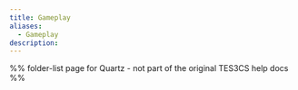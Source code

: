 ```yaml
---
title: Gameplay
aliases:
  - Gameplay
description:
---
```

%% folder-list page for Quartz - not part of the original TES3CS help docs %%